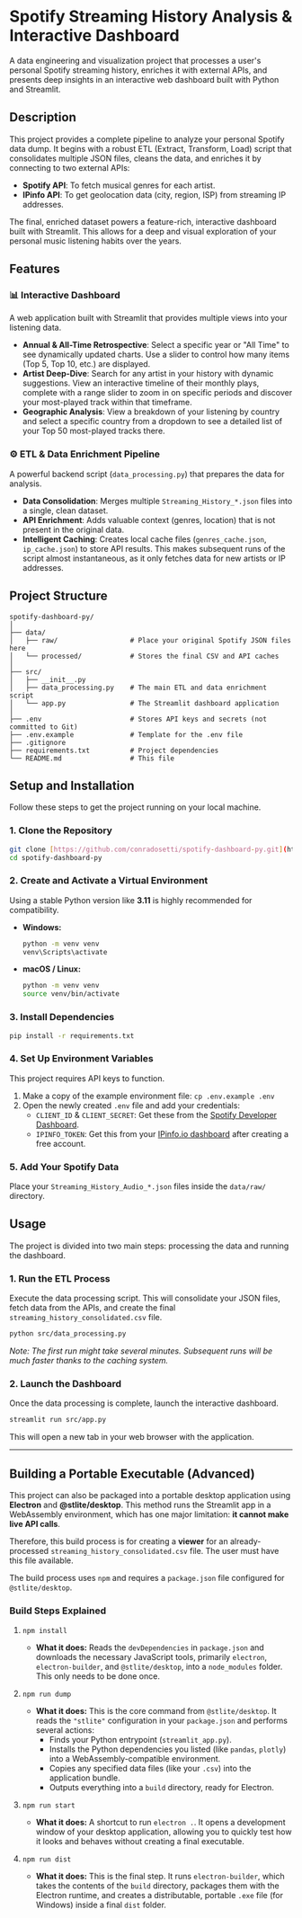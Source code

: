 # Spotify Streaming History Analysis & Interactive Dashboard

A data engineering and visualization project that processes a user's personal Spotify streaming history, enriches it with external APIs, and presents deep insights in an interactive web dashboard built with Python and Streamlit.

## Description

This project provides a complete pipeline to analyze your personal Spotify data dump. It begins with a robust ETL (Extract, Transform, Load) script that consolidates multiple JSON files, cleans the data, and enriches it by connecting to two external APIs:

* **Spotify API**: To fetch musical genres for each artist.
* **IPinfo API**: To get geolocation data (city, region, ISP) from streaming IP addresses.

The final, enriched dataset powers a feature-rich, interactive dashboard built with Streamlit. This allows for a deep and visual exploration of your personal music listening habits over the years.

## Features

### 📊 Interactive Dashboard

A web application built with Streamlit that provides multiple views into your listening data.

- **Annual & All-Time Retrospective**: Select a specific year or "All Time" to see dynamically updated charts. Use a slider to control how many items (Top 5, Top 10, etc.) are displayed.
- **Artist Deep-Dive**: Search for any artist in your history with dynamic suggestions. View an interactive timeline of their monthly plays, complete with a range slider to zoom in on specific periods and discover your most-played track within that timeframe.
- **Geographic Analysis**: View a breakdown of your listening by country and select a specific country from a dropdown to see a detailed list of your Top 50 most-played tracks there.

### ⚙️ ETL & Data Enrichment Pipeline

A powerful backend script (`data_processing.py`) that prepares the data for analysis.

- **Data Consolidation**: Merges multiple `Streaming_History_*.json` files into a single, clean dataset.
- **API Enrichment**: Adds valuable context (genres, location) that is not present in the original data.
- **Intelligent Caching**: Creates local cache files (`genres_cache.json`, `ip_cache.json`) to store API results. This makes subsequent runs of the script almost instantaneous, as it only fetches data for new artists or IP addresses.

## Project Structure

```
spotify-dashboard-py/
│
├── data/
│   ├── raw/                  # Place your original Spotify JSON files here
│   └── processed/            # Stores the final CSV and API caches
│
├── src/
│   ├── __init__.py
│   ├── data_processing.py    # The main ETL and data enrichment script
│   └── app.py                # The Streamlit dashboard application
│
├── .env                      # Stores API keys and secrets (not committed to Git)
├── .env.example              # Template for the .env file
├── .gitignore
├── requirements.txt          # Project dependencies
└── README.md                 # This file
```

## Setup and Installation

Follow these steps to get the project running on your local machine.

### 1. Clone the Repository

```bash
git clone [https://github.com/conradosetti/spotify-dashboard-py.git](https://github.com/conradosetti/spotify-dashboard-py.git)
cd spotify-dashboard-py
```

### 2. Create and Activate a Virtual Environment

Using a stable Python version like **3.11** is highly recommended for compatibility.

* **Windows:**

    ```bash
    python -m venv venv
    venv\Scripts\activate
    ```

* **macOS / Linux:**

    ```bash
    python -m venv venv
    source venv/bin/activate
    ```

### 3. Install Dependencies

```bash
pip install -r requirements.txt
```

### 4. Set Up Environment Variables

This project requires API keys to function.

1. Make a copy of the example environment file: `cp .env.example .env`
2. Open the newly created `.env` file and add your credentials:
    * `CLIENT_ID` & `CLIENT_SECRET`: Get these from the [Spotify Developer Dashboard](https://developer.spotify.com/dashboard/).
    * `IPINFO_TOKEN`: Get this from your [IPinfo.io dashboard](https://ipinfo.io/signup) after creating a free account.

### 5. Add Your Spotify Data

Place your `Streaming_History_Audio_*.json` files inside the `data/raw/` directory.

## Usage

The project is divided into two main steps: processing the data and running the dashboard.

### 1. Run the ETL Process

Execute the data processing script. This will consolidate your JSON files, fetch data from the APIs, and create the final `streaming_history_consolidated.csv` file.

```bash
python src/data_processing.py
```

*Note: The first run might take several minutes. Subsequent runs will be much faster thanks to the caching system.*

### 2. Launch the Dashboard

Once the data processing is complete, launch the interactive dashboard.

```bash
streamlit run src/app.py
```

This will open a new tab in your web browser with the application.

---

## Building a Portable Executable (Advanced)

This project can also be packaged into a portable desktop application using **Electron** and **@stlite/desktop**. This method runs the Streamlit app in a WebAssembly environment, which has one major limitation: **it cannot make live API calls**.

Therefore, this build process is for creating a **viewer** for an already-processed `streaming_history_consolidated.csv` file. The user must have this file available.

The build process uses `npm` and requires a `package.json` file configured for `@stlite/desktop`.

### Build Steps Explained

1. `npm install`
    * **What it does:** Reads the `devDependencies` in `package.json` and downloads the necessary JavaScript tools, primarily `electron`, `electron-builder`, and `@stlite/desktop`, into a `node_modules` folder. This only needs to be done once.

2. `npm run dump`
    * **What it does:** This is the core command from `@stlite/desktop`. It reads the `"stlite"` configuration in your `package.json` and performs several actions:
        * Finds your Python entrypoint (`streamlit_app.py`).
        * Installs the Python dependencies you listed (like `pandas`, `plotly`) into a WebAssembly-compatible environment.
        * Copies any specified data files (like your `.csv`) into the application bundle.
        * Outputs everything into a `build` directory, ready for Electron.

3. `npm run start`
    * **What it does:** A shortcut to run `electron .`. It opens a development window of your desktop application, allowing you to quickly test how it looks and behaves without creating a final executable.

4. `npm run dist`
    * **What it does:** This is the final step. It runs `electron-builder`, which takes the contents of the `build` directory, packages them with the Electron runtime, and creates a distributable, portable `.exe` file (for Windows) inside a final `dist` folder.

